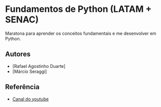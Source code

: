 
# Fundamentos de Python (LATAM + SENAC)

Maratona para aprender os conceitos fundamentais e me desenvolver em Python. 


## Autores

- [Rafael Agostinho Duarte]
- [Márcio Seraggi]


## Referência

 - [Canal do youtube](https://www.youtube.com/@rafaelduartebirigui)
 

